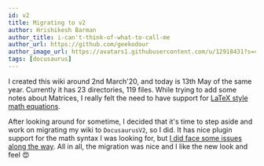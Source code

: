 ```yaml
---
id: v2
title: Migrating to v2
author: Hrishikesh Barman
author_title: i-can't-think-of-what-to-call-me
author_url: https://github.com/geekodour
author_image_url: https://avatars1.githubusercontent.com/u/12918431?s=460&u=cf33a8c95f9348f7b92f7da50cabddf1efd42790&v=4
tags: [docusaurus]
---
```


I created this wiki around 2nd March'20, and today is 13th May of the same year. Currently it has 23 directories, 119 files. While trying to add some notes about Matrices, I really felt the need to have support for [LaTeX style math equations](https://github.com/KaTeX/KaTeX).

After looking around for sometime, I decided that it's time to step aside and work on migrating my wiki to `DocusaurusV2`, so I did. It has nice plugin support for the math syntax I was looking for, but [I did face some issues along the way](https://github.com/facebook/docusaurus/issues/2742). All in all, the migration was nice and I like the new look and feel 😍

